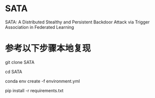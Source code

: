 # SATA
SATA: A Distributed Stealthy and Persistent Backdoor Attack via Trigger Association in Federated Learning
# 参考以下步骤本地复现
git clone SATA

cd SATA

conda env create -f environment.yml

pip install -r requirements.txt
